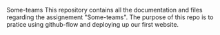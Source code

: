 Some-teams
This repository contains all the documentation and files regarding the assignement "Some-teams".
The purpose of this repo is to pratice using github-flow and deploying up our first website.
